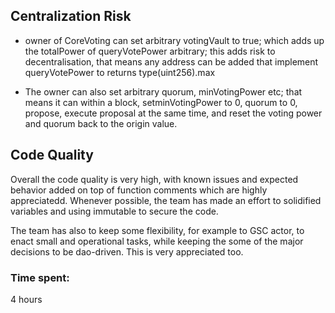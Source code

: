 ## Centralization Risk

- owner of CoreVoting can set arbitrary votingVault to true; which adds up the totalPower of queryVotePower arbitrary; this adds risk to decentralisation, that means any address can be added that implement queryVotePower to returns type(uint256).max

- The owner can also set arbitrary quorum, minVotingPower etc; that means it can within a block, setminVotingPower to 0, quorum to 0, propose, execute proposal at the same time, and reset the voting power and quorum back to the origin value.


## Code Quality
Overall the code quality is very high, with known issues and expected behavior added on top of function comments which are highly appreciatedd. Whenever possible, the team has made an effort to solidified variables and using immutable to secure the code.

The team has also to keep some flexibility, for example to GSC actor, to enact small and operational tasks, while keeping the some of the major decisions to be dao-driven. This is very appreciated too.


### Time spent:
4 hours